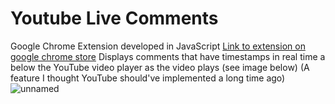 # Youtube Live Comments
Google Chrome Extension developed in JavaScript [Link to extension on google chrome store](https://chromewebstore.google.com/detail/youtube-live-comments/pealkholakkcbomaememnefjecanpdck)
Displays comments that have timestamps in real time a below the YouTube video player as the video plays (see image below)
(A feature I thought YouTube should've implemented a long time ago)
![unnamed](https://github.com/user-attachments/assets/dd523edb-61f7-4c4c-8e33-a5c820b4a11a)
